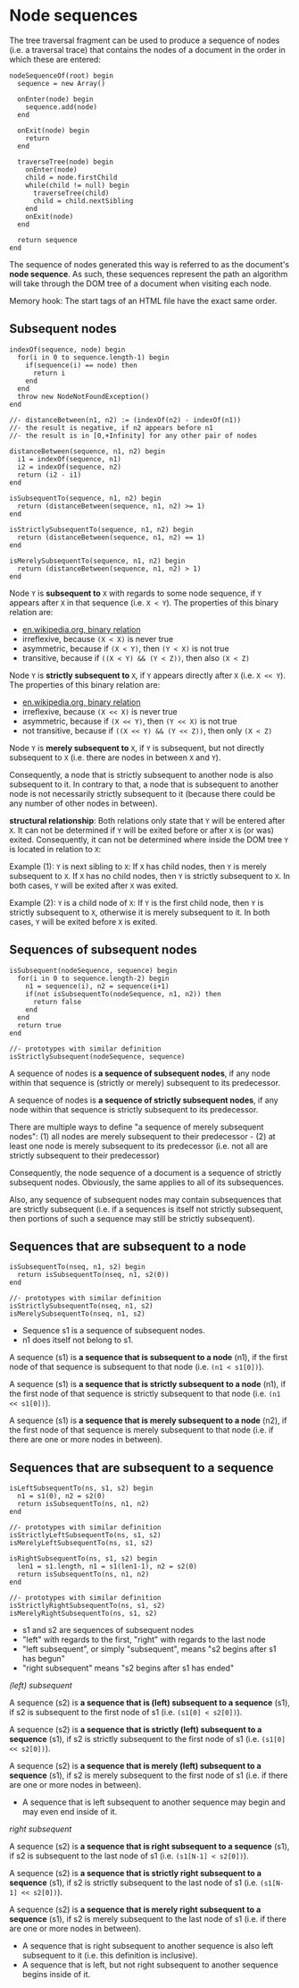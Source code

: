
# Node sequences

The tree traversal fragment can be used to produce a sequence of nodes (i.e.
a traversal trace) that contains the nodes of a document in the order in which
these are entered:

```
nodeSequenceOf(root) begin
  sequence = new Array()

  onEnter(node) begin
    sequence.add(node)
  end

  onExit(node) begin
    return
  end

  traverseTree(node) begin
    onEnter(node)
    child = node.firstChild
    while(child != null) begin
      traverseTree(child)
      child = child.nextSibling
    end
    onExit(node)
  end

  return sequence
end
```

The sequence of nodes generated this way is referred to as the document's
**node sequence**. As such, these sequences represent the path an algorithm
will take through the DOM tree of a document when visiting each node.

Memory hook: The start tags of an HTML file have the exact same order.

<!-- ======================================================================= -->
## Subsequent nodes

```
indexOf(sequence, node) begin
  for(i in 0 to sequence.length-1) begin
    if(sequence(i) == node) then
      return i
    end
  end
  throw new NodeNotFoundException()
end

//- distanceBetween(n1, n2) := (indexOf(n2) - indexOf(n1))
//- the result is negative, if n2 appears before n1
//- the result is in [0,+Infinity] for any other pair of nodes

distanceBetween(sequence, n1, n2) begin
  i1 = indexOf(sequence, n1)
  i2 = indexOf(sequence, n2)
  return (i2 - i1)
end

isSubsequentTo(sequence, n1, n2) begin
  return (distanceBetween(sequence, n1, n2) >= 1)
end

isStrictlySubsequentTo(sequence, n1, n2) begin
  return (distanceBetween(sequence, n1, n2) == 1)
end

isMerelySubsequentTo(sequence, n1, n2) begin
  return (distanceBetween(sequence, n1, n2) > 1)
end
```

Node `Y` is **subsequent to** `X` with regards to some node sequence, if `Y`
appears after `X` in that sequence (i.e. `X < Y`). The properties of this
binary relation are:

* [en.wikipedia.org, binary relation](https://en.wikipedia.org/wiki/Binary_relation)
* irreflexive, because `(X < X)` is never true
* asymmetric, because if `(X < Y)`, then `(Y < X)` is not true
* transitive, because if `((X < Y) && (Y < Z))`, then also `(X < Z)`

Node `Y` is **strictly subsequent to** `X`, if `Y` appears directly after `X`
(i.e. `X << Y`). The properties of this binary relation are:

* [en.wikipedia.org, binary relation](https://en.wikipedia.org/wiki/Binary_relation)
* irreflexive, because `(X << X)` is never true
* asymmetric, because if `(X << Y)`, then `(Y << X)` is not true
* not transitive, because if `((X << Y) && (Y << Z))`, then only `(X < Z)`

Node `Y` is **merely subsequent to** `X`, if `Y` is subsequent, but not directly
subsequent to `X` (i.e. there are nodes in between `X` and `Y`).

Consequently, a node that is strictly subsequent to another node is also
subsequent to it. In contrary to that, a node that is subsequent to another
node is not necessarily strictly subsequent to it (because there could be any
number of other nodes in between).

**structural relationship**: Both relations only state that `Y` will be entered
after `X`. It can not be determined if `Y` will be exited before or after `X`
is (or was) exited. Consequently, it can not be determined where inside the DOM
tree `Y` is located in relation to `X`:

Example (1): `Y` is next sibling to `X`: If `X` has child nodes, then `Y` is
merely subsequent to `X`. If `X` has no child nodes, then `Y` is strictly
subsequent to `X`. In both cases, `Y` will be exited after `X` was exited.

Example (2): `Y` is a child node of `X`: If `Y` is the first child node, then
`Y` is strictly subsequent to `X`, otherwise it is merely subsequent to it. In
both cases, `Y` will be exited before `X` is exited.

<!-- ======================================================================= -->
## Sequences of subsequent nodes

```
isSubsequent(nodeSequence, sequence) begin
  for(i in 0 to sequence.length-2) begin
    n1 = sequence(i), n2 = sequence(i+1)
    if(not isSubsequentTo(nodeSequence, n1, n2)) then
      return false
    end
  end
  return true
end

//- prototypes with similar definition
isStrictlySubsequent(nodeSequence, sequence)
```

A sequence of nodes is **a sequence of subsequent nodes**, if any node within
that sequence is (strictly or merely) subsequent to its predecessor.

A sequence of nodes is **a sequence of strictly subsequent nodes**, if any node
within that sequence is strictly subsequent to its predecessor.

There are multiple ways to define "a sequence of merely subsequent nodes":
(1) all nodes are merely subsequent to their predecessor -
(2) at least one node is merely subsequent to its predecessor (i.e. not all
are strictly subsequent to their predecessor)

Consequently, the node sequence of a document is a sequence of strictly
subsequent nodes. Obviously, the same applies to all of its subsequences.

Also, any sequence of subsequent nodes may contain subsequences that are
strictly subsequent (i.e. if a sequences is itself not strictly subsequent,
then portions of such a sequence may still be strictly subsequent).

<!-- ======================================================================= -->
## Sequences that are subsequent to a node

```
isSubsequentTo(nseq, n1, s2) begin
  return isSubsequentTo(nseq, n1, s2(0))
end

//- prototypes with similar definition
isStrictlySubsequentTo(nseq, n1, s2)
isMerelySubsequentTo(nseq, n1, s2)
```

* Sequence s1 is a sequence of subsequent nodes.
* n1 does itself not belong to s1.

A sequence (s1) is **a sequence that is subsequent to a node** (n1),
if the first node of that sequence is subsequent to that node
(i.e. `(n1 < s1[0])`).

A sequence (s1) is **a sequence that is strictly subsequent to a node** (n1),
if the first node of that sequence is strictly subsequent to that node
(i.e. `(n1 << s1[0])`).

A sequence (s1) is **a sequence that is merely subsequent to a node** (n2),
if the first node of that sequence is merely subsequent to that node
(i.e. if there are one or more nodes in between).

<!-- ======================================================================= -->
## Sequences that are subsequent to a sequence

```
isLeftSubsequentTo(ns, s1, s2) begin
  n1 = s1(0), n2 = s2(0)
  return isSubsequentTo(ns, n1, n2)
end

//- prototypes with similar definition
isStrictlyLeftSubsequentTo(ns, s1, s2)
isMerelyLeftSubsequentTo(ns, s1, s2)

isRightSubsequentTo(ns, s1, s2) begin
  len1 = s1.length, n1 = s1(len1-1), n2 = s2(0)
  return isSubsequentTo(ns, n1, n2)
end

//- prototypes with similar definition
isStrictlyRightSubsequentTo(ns, s1, s2)
isMerelyRightSubsequentTo(ns, s1, s2)
```

* s1 and s2 are sequences of subsequent nodes
* "left" with regards to the first, "right" with regards to the last node
* "left subsequent", or simply "subsequent", means "s2 begins after s1 has begun"
* "right subsequent" means "s2 begins after s1 has ended"

*(left) subsequent*

A sequence (s2) is **a sequence that is (left) subsequent
to a sequence** (s1), if s2 is subsequent to the first node of s1
(i.e. `(s1[0] < s2[0])`).

A sequence (s2) is **a sequence that is strictly (left) subsequent
to a sequence** (s1), if s2 is strictly subsequent to the first node of s1
(i.e. `(s1[0] << s2[0])`).

A sequence (s2) is **a sequence that is merely (left) subsequent
to a sequence** (s1), if s2 is merely subsequent to the first node of s1
(i.e. if there are one or more nodes in between).

* A sequence that is left subsequent to another sequence
  may begin and may even end inside of it.

*right subsequent*

A sequence (s2) is **a sequence that is right subsequent
to a sequence** (s1), if s2 is subsequent to the last node of s1
(i.e. `(s1[N-1] < s2[0])`).

A sequence (s2) is **a sequence that is strictly right subsequent
to a sequence** (s1), if s2 is strictly subsequent to the last node of s1
(i.e. `(s1[N-1] << s2[0])`).

A sequence (s2) is **a sequence that is merely right subsequent
to a sequence** (s1), if s2 is merely subsequent to the last node of s1
(i.e. if there are one or more nodes in between).

* A sequence that is right subsequent to another sequence
  is also left subsequent to it (i.e. this definition is inclusive).
* A sequence that is left, but not right subsequent to another sequence
  begins inside of it.
